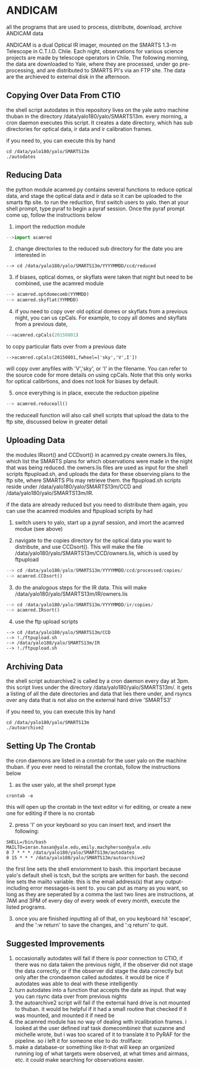 # ANDICAM
all the programs that are used to process, distribute, download, archive ANDICAM data

ANDICAM is a dual Optical IR imager, mounted on the SMARTS 1.3-m Telescope in C.T.I.O. Chile.
Each night, observations for various science projects are made by telescope operators in Chile.
The following morning, the data are downloaded to Yale, where they are processed, under go pre-processing, and are distributed to SMARTS PI's via an FTP site. The data are the archieved to external disk in the afternoon.


Copying Over Data From CTIO
-----------------------
the shell script autodates in this repository lives on the yale astro machine thuban in the directory /data/yalo180/yalo/SMARTS13m. every morning, a cron daemon executes this script. It creates a date directory, which has sub directories for optical data, ir data and ir calibration frames.

if you need to, you can execute this by hand
```shell
cd /data/yalo180/yalo/SMARTS13m
./autodates
```

Reducing Data
------------------------
the python  module acamred.py contains several functions to reduce optical data, and stage the optical data and ir data so it can be uploaded to the smarts ftp site. to run the reduction, first switch users to yalo. then at your shell prompt, type pyraf to begin a pyraf session. Once the pyraf prompt come up, follow the instructions below

1) import the reduction module
```python
-->import acamred
```

2) change directories to the reduced sub directory for the date you are interested in
```
--> cd /data/yalo180/yalo/SMARTS13m/YYYYMMDD/ccd/reduced
```

3) if biases, optical domes, or skyflats were taken that night but need to be combined, use the acamred module
```python
--> acamred.optdomecomb(YYMMDD)
--> acamred.skyflat(YYMMDD)
```

4) if you need to copy over old optical domes or skyflats from a previous night, you can us cpCals. For example, to copy all domes and skyflats from a previous date,
```python
-->acamred.cpCals(20150801)
```
to copy particular flats over from a previous date
```
-->acamred.cpCals(20150801,fwheel=['sky','V',I'])
```
will copy over anyfiles with 'V','sky', or 'I' in the filename. You can refer to the source code for more details on using cpCals. Note that this only works for optical calibrtions, and does not look for biases by default.

5) once everything is in place, execute the reduction pipeline
```python
--> acamred.reduceall()
```

the reduceall function will also call shell scripts that upload the data to the ftp site, discussed below in greater detail

Uploading Data
-----------------------
the modules IRsort() and CCDsort() in acamred.py create owners.lis files, which list the SMARTS plans for which observations were made in the night that was being reduced. the owners.lis files are used as input for the shell scripts ftpupload.sh, and uploads the data for these observing plans to the ftp site, where SMARTS PIs may retrieve them. the ftpupload.sh scripts reside under /data/yalo180/yalo/SMARTS13m/CCD and /data/yalo180/yalo/SMARTS13m/IR.

if the data are already reduced but you need to distribute them again, you can use the acamred modules and ftpupload scripts by had

1) switch users to yalo, start up a pyraf session, and imort the acamred modue (see above)

2) navigate to the copies directory for the optical data you want to distribute, and use CCDsort(). This will make the file /data/yalo180/yalo/SMARTS13m/CCD/owners.lis, which is used by ftpupload
```python
--> cd /data/yalo180/yalo/SMARTS13m/YYYYMMDD/ccd/processed/copies/
--> acamred.CCDsort()
```

3) do the analogous steps for the IR data. This will make /data/yalo180/yalo/SMARTS13m/IR/owners.lis
```python
--> cd /data/yalo180/yalo/SMARTS13m/YYYYMMDD/ir/copies/
--> acamred.IRsort()
```

4) use the ftp upload scripts
```
--> cd /data/yalo180/yalo/SMARTS13m/CCD
--> !./ftpupload.sh
--> /data/yalo180/yalo/SMARTS13m/IR
--> !./ftpupload.sh
```

Archiving Data
----------------------
the shell script autoarchive2 is called by a cron daemon every day at 3pm. this script lives under the directory /data/yalo180/yalo/SMARTS13m/. it gets a listing of all the date directories and data that lies there under, and rsyncs over any data that is not also on the external hard drive 'SMARTS3'

if you need to, you can execute this by hand
```shell
cd /data/yalo180/yalo/SMARTS13m
./autoarchive2
```

Setting Up The Crontab
-----------------------
the cron daemons are listed in a crontab for the user yalo on the machine thuban. if you ever need to reinstall the crontab, follow the instructions below

1) as the user yalo, at the shell prompt type
```shell
crontab -e
```
this will open up the crontab in the text editor vi for editing, or create a new one for editing if there is no crontab

2) press 'I' on your keyboard so you can insert text, and insert the following:
```shell
SHELL=/bin/bash
MAILTO=imran.hasan@yale.edu,emily.machpherson@yale.edu
0 7 * * * /data/yalo180/yalo/SMARTS13m/autodates
0 15 * * * /data/yalo180/yalo/SMARTS13m/autoarchive2
```
the first line sets the shell enviornment to bash. this important because yalo's default shell is tcsh, but the scripts are written for bash.
the second line sets the mailto variable. this is the email address(s) that any output-including error messages-is sent to. you can put as many as you want, so long as they are seperated by a comma
the last two lines are instructions, at 7AM and 3PM of every day of every week of every month, execute the listed programs.

3) once you are finished inputting all of that, on you keyboard hit 'escape', and the ':w return' to save the changes, and ':q return' to quit.


Suggested Improvements
----------------------
1. occasionally autodates will fail if there is poor connection to CTIO, if there was no data taken the previous night, if the observer did not stage the data correctly, or if the observer did stage the data correctly but only after the crondaemon called autodates. it would be nice if autodates was able to deal with these intelligently
2. turn autodates into a function that accepts the date as input. that way you can rsync data over from previous nights
3. the autoarchive2 script will fail if the external hard drive is not mounted to thuban. it would be helpful if it had a small routine that checked if it was mounted, and mounted it if need be
4. the acamred module has no way of dealing with ircalibration frames. i looked at the user defined iraf task domecombineir that suzanne and michelle wrote, but i was too scared of it to translate it to PyRAF for the pipeline. so i left it for someone else to do :trollface:
5. make a database-or something like it-that will keep an organized running log of what targets were observed, at what times and airmass, etc. it could make searching for observations easier.
